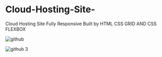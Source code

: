 # Cloud-Hosting-Site-

Cloud Hosting Site Fully Responsive Built by HTML CSS GRID AND CSS FLEXBOX


![github](https://user-images.githubusercontent.com/62025759/106163575-256af300-61ab-11eb-8bc5-2387bac8548b.jpg)

![github 3](https://user-images.githubusercontent.com/62025759/106165025-74fdee80-61ac-11eb-9b4a-d7e122dab50c.jpg)
